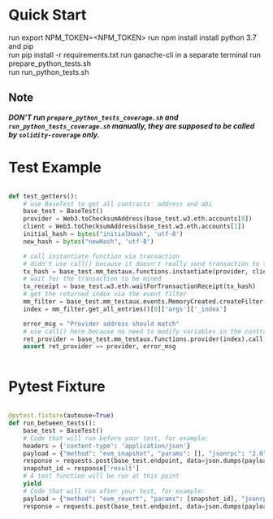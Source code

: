 # Quick Start #

run export NPM_TOKEN=<NPM_TOKEN>
run npm install
install python 3.7 and pip  
run pip install -r requirements.txt
run ganache-cli in a separate terminal
run prepare_python_tests.sh  
run run_python_tests.sh  

## Note ##

***DON'T run `prepare_python_tests_coverage.sh` and `run_python_tests_coverage.sh` manually, they are supposed to be called by `solidity-coverage` only.***

# Test Example #

```python

def test_getters():
    # use BaseTest to get all contracts' address and abi
    base_test = BaseTest()
    provider = Web3.toChecksumAddress(base_test.w3.eth.accounts[0])
    client = Web3.toChecksumAddress(base_test.w3.eth.accounts[1])
    initial_hash = bytes("initialHash", 'utf-8')
    new_hash = bytes("newHash", 'utf-8')

    # call instantiate function via transaction
    # didn't use call() because it doesn't really send transaction to the blockchain
    tx_hash = base_test.mm_testaux.functions.instantiate(provider, client, initial_hash).transact({'from': provider})
    # wait for the transaction to be mined
    tx_receipt = base_test.w3.eth.waitForTransactionReceipt(tx_hash)
    # get the returned index via the event filter
    mm_filter = base_test.mm_testaux.events.MemoryCreated.createFilter(fromBlock='latest')
    index = mm_filter.get_all_entries()[0]['args']['_index']

    error_msg = "Provider address should match"
    # use call() here because no need to modify variables in the contract
    ret_provider = base_test.mm_testaux.functions.provider(index).call({'from': provider})
    assert ret_provider == provider, error_msg
    
```

# Pytest Fixture #

```python

@pytest.fixture(autouse=True)
def run_between_tests():
    base_test = BaseTest()
    # Code that will run before your test, for example:
    headers = {'content-type': 'application/json'}
    payload = {"method": "evm_snapshot", "params": [], "jsonrpc": "2.0", "id": 0}
    response = requests.post(base_test.endpoint, data=json.dumps(payload), headers=headers).json()
    snapshot_id = response['result']
    # A test function will be run at this point
    yield
    # Code that will run after your test, for example:
    payload = {"method": "evm_revert", "params": [snapshot_id], "jsonrpc": "2.0", "id": 0}
    response = requests.post(base_test.endpoint, data=json.dumps(payload), headers=headers).json()

```
